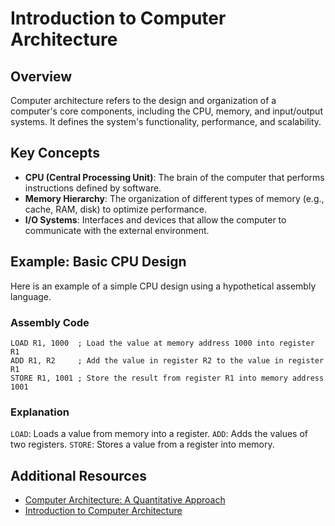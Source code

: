 # Introduction to Computer Architecture

## Overview
Computer architecture refers to the design and organization of a computer's core components, including the CPU, memory, and input/output systems. It defines the system's functionality, performance, and scalability.

## Key Concepts
- **CPU (Central Processing Unit)**: The brain of the computer that performs instructions defined by software.
- **Memory Hierarchy**: The organization of different types of memory (e.g., cache, RAM, disk) to optimize performance.
- **I/O Systems**: Interfaces and devices that allow the computer to communicate with the external environment.

## Example: Basic CPU Design
Here is an example of a simple CPU design using a hypothetical assembly language.

### Assembly Code
```assembly
LOAD R1, 1000  ; Load the value at memory address 1000 into register R1
ADD R1, R2     ; Add the value in register R2 to the value in register R1
STORE R1, 1001 ; Store the result from register R1 into memory address 1001
```

### Explanation
`LOAD`: Loads a value from memory into a register.
`ADD`: Adds the values of two registers.
`STORE`: Stores a value from a register into memory.


## Additional Resources
- [Computer Architecture: A Quantitative Approach](https://www.elsevier.com/books/computer-architecture/hennessy/978-0-12-383872-8)
- [Introduction to Computer Architecture](https://www.coursera.org/learn/comparch)